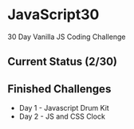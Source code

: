 # JavaScript30
30 Day Vanilla JS Coding Challenge

## Current Status (2/30)
## Finished Challenges
* Day 1 - Javascript Drum Kit
* Day 2 - JS and CSS Clock

